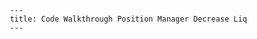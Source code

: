 
           ---
           title: Code Walkthrough Position Manager Decrease Liq
           ---
        